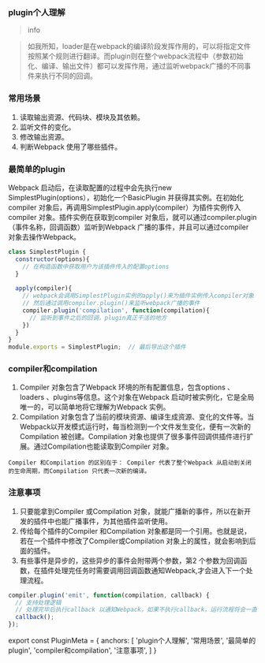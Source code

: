 ### plugin个人理解

> info

> 如我所知，loader是在webpack的编译阶段发挥作用的，可以将指定文件按照某个规则进行翻译。而plugin则在整个webpack流程中（参数初始化、编译、输出文件）都可以发挥作用，通过监听webpack广播的不同事件来执行不同的回调。

### 常用场景

1. 读取输出资源、代码块、模块及其依赖。
1. 监听文件的变化。
1. 修改输出资源。
1. 判断Webpack 使用了哪些插件。

### 最简单的plugin

Webpack 启动后，在读取配置的过程中会先执行new SimplestPlugin(options），初始化一个BasicPlugin 并获得其实例。在初始化compiler 对象后，再调用SimplestPlugin.apply(compiler）为插件实例传入compiler 对象。插件实例在获取到compiler 对象后，就可以通过compiler.plugin（事件名称，回调函数）监听到Webpack 广播的事件，并且可以通过compiler 对象去操作Webpack。

``` js
class SimplestPlugin {
  constructor(options){
    // 在构造函数中获取用户为该插件传入的配置options
  }
  
  apply(compiler){
    // webpack会调用SimplestPlugin实例的apply()来为插件实例传入compiler对象
    // 然后通过调用compiler.plugin()来监听webpack广播的事件
    compiler.plugin('compilation', function(compilation){
      // 监听到事件之后的回调，plugin真正干活的地方
    })
  }
}
module.exports = SimplestPlugin;  // 最后导出这个插件
```

### compiler和compilation

1. Compiler 对象包含了Webpack 环境的所有配置信息，包含options 、loaders 、plugins等信息。这个对象在Webpack 启动时被实例化，它是全局唯一的，可以简单地将它理解为Webpack 实例。
1. Compilation 对象包含了当前的模块资源、编译生成资源、变化的文件等。当Webpack以开发模式运行时，每当检测到一个文件发生变化，便有一次新的Compilation 被创建。Compilation 对象也提供了很多事件回调供插件进行扩展。通过Compilation也能读取到Compiler 对象。

`Compiler 和Compilation 的区别在于： Compiler 代表了整个Webpack 从启动到关闭的生命周期，而Compilation 只代表一次新的编译。`

### 注意事项

1. 只要能拿到Compiler 或Compilation 对象，就能广播新的事件，所以在新开发的插件中也能广播事件，为其他插件监听使用。
1. 传给每个插件的Compiler 和Compilation 对象都是同一个引用。也就是说，若在一个插件中修改了Compiler或Compilation 对象上的属性，就会影响到后面的插件。
1. 有些事件是异步的，这些异步的事件会附带两个参数，第2 个参数为回调函数，在插件处理完任务时需要调用回调函数通知Webpack,才会进入下一个处理流程。

``` js
compiler.plugin('emit', function(compilation, callback) {
  // 支持处理逻辑
  // 处理完毕后执行callback 以通知Webpack，如果不执行callback，运行流程将会一直卡在这里而不往后执行。
  callback();
});
```

export const PluginMeta = {
  anchors: [
    'plugin个人理解',
    '常用场景',
    '最简单的plugin',
    'compiler和compilation',
    '注意事项',
  ]
}